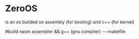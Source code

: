 # ZeroOS
is an os builded on assembly (for booting)  and c++ (for kernel)

#build
nasm assembler && g++ (gnu compiler)
---makefile
